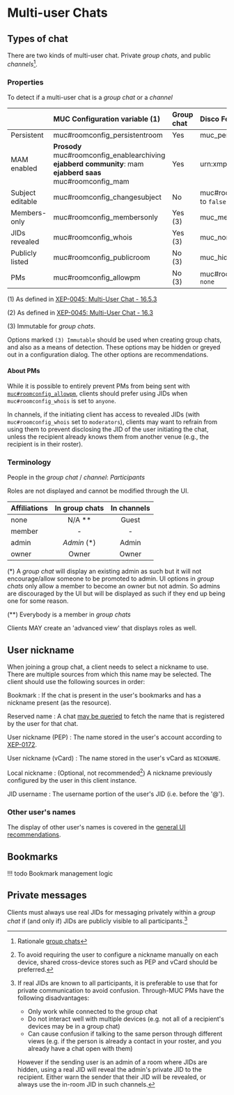 # Multi-user Chats

## Types of chat

There are two kinds of multi-user chat. Private *group chats*, and public *channels*[^rationale-gc].

### Properties

To detect if a multi-user chat is a *group chat* or a *channel*

|                  | MUC Configuration variable (1) | Group chat | Disco Feature (2)  | Channel | Disco Feature (2)  |
|:-----------------|:-------------------|:-----------|:---------------|:--------|:---------------|
| Persistent       | muc#roomconfig_persistentroom | Yes        | muc_persistent | Yes     | muc_persistent |
| MAM enabled      | **Prosody** muc#roomconfig_enablearchiving<br>**ejabberd community**: mam<br>**ejabberd saas** muc#roomconfig_mam | Yes        | urn:xmpp:mam:2 | Yes     | urn:xmpp:mam:2  |
| Subject editable | muc#roomconfig_changesubject | No         | muc#roomconfig_changesubject to `false` | No      | muc#roomconfig_changesubject to `false` |
| Members-only     | muc#roomconfig_membersonly | Yes (3)   | muc_membersonly | No      | muc_open      |
| JIDs revealed    | muc#roomconfig_whois | Yes (3)   | muc_nonanonymous| No      | muc_semianonymous |
| Publicly listed  | muc#roomconfig_publicroom | No  (3)   | muc_hidden      | Yes     | muc_public    |
| PMs              | muc#roomconfig_allowpm | No  (3)   | muc#roomconfig_allowpm to `none` | Yes     | muc#roomconfig_allowpm to `anyone` |

(1) As defined in [XEP-0045: Multi-User Chat - 16.5.3](https://xmpp.org/extensions/xep-0045.html#registrar-formtype-owner)

(2) As defined in [XEP-0045: Multi-User Chat - 16.3](https://xmpp.org/extensions/xep-0045.html#registrar-features)

(3) Immutable for *group chats*.

Options marked `(3) Immutable` should be used when creating group chats, and also as a means of detection. These options may be hidden or greyed out in a configuration dialog. The other options are recommendations.

#### About PMs

While it is possible to entirely prevent PMs from being sent with
[`muc#roomconfig_allowpm`](https://xmpp.org/extensions/xep-0045.html#privatemessage),
clients should prefer using JIDs when `muc#roomconfig_whois` is set to `anyone`.

In channels, if the initiating client has access to revealed JIDs (with
`muc#roomconfig_whois` set to `moderators`), clients may want to refrain from
using them to prevent disclosing the JID of the user initiating the chat,
unless the recipient already knows them from another venue (e.g., the
recipient is in their roster).

### Terminology

People in the *group chat* / *channel*: *Participants*

Roles are not displayed and cannot be modified through the UI.


| Affiliations | In group chats | In channels |
|:-------------|:--------------:|:-----------:|
| none         | N/A **         | Guest       |
| member       | -              | -           |
| admin        | *Admin* (\*)   | Admin       |
| owner        | Owner          | Owner       |

(\*) A *group chat* will display an existing admin as such but it will not encourage/allow
someone to be promoted to admin. UI options in *group chats* only allow a member to become
an owner but not admin. So admins are discouraged by the UI but will be displayed as such
if they end up being one for some reason.

(\*\*) Everybody is a member in *group chats*

Clients MAY create an 'advanced view' that displays roles as well.

## User nickname

When joining a group chat, a client needs to select a nickname to use. There are multiple
sources from which this name may be selected. The client should use the following sources
in order:

Bookmark
: If the chat is present in the user's bookmarks and has a nickname present (as the resource).

Reserved name
: A chat [may be queried](https://xmpp.org/extensions/xep-0045.html#reservednick) to fetch the
    name that is registered by the user for that chat.

User nickname (PEP)
: The name stored in the user's account according to
    [XEP-0172](https://xmpp.org/extensions/xep-0172.html#manage).

User nickname (vCard)
: The name stored in the user's vCard as `NICKNAME`.

Local nickname
: (Optional, not recommended[^local-nickname]) A nickname previously configured by the user in this client instance.

JID username
: The username portion of the user's JID (i.e. before the '@').

### Other user's names

The display of other user's names is covered in the [general UI recommendations](design.md#names).

## Bookmarks

!!! todo
    Bookmark management logic

## Private messages

Clients must always use real JIDs for messaging privately within a *group chat* if (and only if) JIDs are publicly visible to all participants.[^pm-realjid]

<!-- Footnotes -->

[^rationale-gc]: Rationale [group chats](/rationale#group-chats)
[^local-nickname]: To avoid requiring the user to configure a nickname manually on each device, shared cross-device stores such as PEP and vCard should be preferred.
[^pm-realjid]: If real JIDs are known to all participants, it is preferable to use that for private communication to avoid confusion. Through-MUC PMs have the following disadvantages:

    - Only work while connected to the group chat
    - Do not interact well with multiple devices (e.g. not all of a recipient's devices may be in a group chat)
    - Can cause confusion if talking to the same person through different views (e.g. if the person is already a contact in your roster, and you already have a chat open with them)

    However if the sending user is an admin of a room where JIDs are hidden, using a real JID will reveal the admin's private JID to the recipient. Either warn the sender that their JID will be revealed, or always use the in-room JID in such channels.
